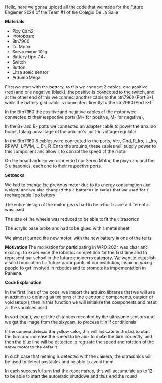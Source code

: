 Hello, here we gonna upload all the code that we made for the Future Enginner 2024 of the Team #1 of the Colegio De La Salle

**Materials**
  - Pixy Cam2
  - Protoboard
  - Btn7960
  - Dc Motor 
  - Servo motor 10kg
  - Battery Lipo 7.4v
  - Switch
  - Button
  - Ultra sonic sensor
  - Arduino Mega

First we start with the battery, to this we connect 2 cables, one positive (red) and one negative (black), the positive is connected to the switch, and at the other end of this we connect another cable to the btn7960 (Port B+), while the battery gnd cable is connected directly to the btn7960 (Port B-)

In the Btn7960 the positive and negative cables of the motor were connected to their respective ports (M+ for positive, M- for negative),

In the B+ and B- ports we connected an adapter cable to power the arduino board, taking advantage of the arduino's built-in voltage regulator

In the Btn7960 8 cables were connected to the ports, Vcc, Gnd, R_Irs, L _Irs, RPWM, LPWM, L_En, R_En to the arduino, these cables will supply power to this component and allow it to control the speed of the motor

On the board arduino we connected our Servo Motor, the pixy cam and the 3 ultrasonics, each one to their respective ports.

**Setbacks**

We had to change the previous motor due to its energy consumption and weight, and we also changed the 4 batteries in series that we used for a rechargeable lipo battery

The entire design of the motor gears had to be rebuilt since a differential was used

The size of the wheels was reduced to be able to fit the ultrasonics

The acrylic base broke and had to be glued with a metal sheet

We almost burned the new motor, with the new battery in one of the tests

**Motivation**
The motivation for participating in WRO 2024 was clear and exciting: to experience the robotics competition for the first time and to represent our school in the future engineers category. We want to establish a solid foundation for future participants of our institution, inspiring young people to get involved in robotics and to promote its implementation in Panama.

**Code Explanation**

In the first lines of the code, we import the arduino libraries that we will use in addition to defining all the pins of the electronic components, outside of void setup(), then in this function we will initialize the components and reset all the variables used

In void loop(), we get the distances recorded by the ultrasonic sensors and we get the image from the pixycam, to process it in if conditionals

If the camera detects the yellow color, this will indicate to the bot to start the turn and increase the speed to be able to make the turn correctly, and then the blue line will be detected to regulate the speed and rotation of the servo motor to the default

In such case that nothing is detected with the camera, the ultrasonics will be used to detect obstacles and be able to avoid them

In each successful turn that the robot makes, this will accumulate up to 12 to be able to start the automatic shutdown and thus end the round
  
